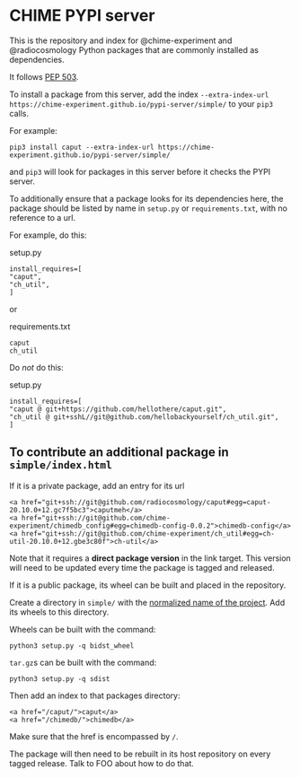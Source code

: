 # CHIME PYPI server

This is the repository and index for @chime-experiment and @radiocosmology Python packages that are commonly installed as dependencies.

It follows [PEP 503](https://www.python.org/dev/peps/pep-0503/).

To install a package from this server, add the index `--extra-index-url https://chime-experiment.github.io/pypi-server/simple/` to your `pip3` calls.

For example:

```
pip3 install caput --extra-index-url https://chime-experiment.github.io/pypi-server/simple/
```

and `pip3` will look for packages in this server before it checks the PYPI server.

To additionally ensure that a package looks for its dependencies here, the package should be listed by name in `setup.py` or `requirements.txt`, with no reference to a url.

For example, do this:

setup.py

```
install_requires=[
"caput",
"ch_util",
]
```

or

requirements.txt

```
caput
ch_util
```

Do *not* do this:

setup.py

```
install_requires=[
"caput @ git+https://github.com/hellothere/caput.git",
"ch_util @ git+sshL//git@github.com/hellobackyourself/ch_util.git",
]
```

## To contribute an additional package in `simple/index.html`

If it is a private package, add an entry for its url

```
<a href="git+ssh://git@github.com/radiocosmology/caput#egg=caput-20.10.0+12.gc7f5bc3">caputmeh</a>
<a href="git+ssh://git@github.com/chime-experiment/chimedb_config#egg=chimedb-config-0.0.2">chimedb-config</a>
<a href="git+ssh://git@github.com/chime-experiment/ch_util#egg=ch-util-20.10.0+12.gbe3c80f">ch-util</a>
```

Note that it requires a **direct package version** in the link target. This version will need to be updated every time the package is tagged and released.

If it is a public package, its wheel can be built and placed in the repository.

Create a directory in `simple/` with the [normalized name of the project](https://www.python.org/dev/peps/pep-0503/#normalized-names). Add its wheels to this directory.

Wheels can be built with the command:

```
python3 setup.py -q bidst_wheel
```

`tar.gz`s can be built with the command:

```
python3 setup.py -q sdist
```

Then add an index to that packages directory:

```
<a href="/caput/">caput</a>
<a href="/chimedb/">chimedb</a>
```

Make sure that the href is encompassed by `/`.

The package will then need to be rebuilt in its host repository on every tagged release. Talk to FOO about how to do that.
